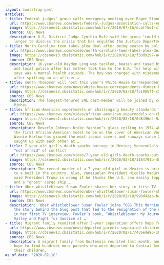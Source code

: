 ```yaml
---
layout: bootstrap-post
articles:
- title: Federal judges' group calls emergency meeting over Roger Stone case
  url: https://www.cbsnews.com/news/federal-judges-association-calls-emergency-meeting-over-doj-handling-of-roger-stone-case/
  image: https://cbsnews1.cbsistatic.com/hub/i/r/2019/07/16/dcaff5e1-c73d-40f3-8720-da9c6613e8b8/thumbnail/1200x630g2/266a7d2f10d4e62a8f3ac6928c48122f/ap-19197628364267.jpg
  source: CBS News
  description: U.S. District Judge Cynthia Rufe said the group "could not wait" any
    longer to discuss the crisis that has engulfed the Justice Department.
- title: North Carolina teen takes plea deal after being beaten by police
  url: https://www.cbsnews.com/video/north-carolina-teen-takes-plea-deal-after-being-beaten-by-police/
  image: https://cbsnews3.cbsistatic.com/hub/i/r/2020/02/18/f30d9297-aeee-4ca7-9be3-f35f9d759d80/thumbnail/1200x630/3180adc03ec020315ec3b71a5aee708c/cbsn-fusion-nc-teenager-takes-plea-deal-after-being-beaten-by-police-after-alleged-mental-health-episode-thumbnail.jpg
  source: CBS News
  description: 16-year-old Hayden Long was tackled, beaten and tased by hospital guards
    and local police after his mother took him to the E.R. for help with what she
    says was a mental health episode. The boy was charged with misdemeanor assault
    after spitting on an officer,…
- title: Kenan Thompson will host this year's White House Correspondents' dinner
  url: https://www.cbsnews.com/news/white-house-correspondents-dinner-kenan-thompson-comedy/
  image: https://cbsnews3.cbsistatic.com/hub/i/r/2020/02/18/f51985ff-c542-4316-ba9c-6b120c294bd8/thumbnail/1200x630g2/126ab011df3134b51b9ebb533d068928/gettyimages-1157562003.jpg
  source: CBS News
  description: The longest-tenured SNL cast-member will be joined by comedian Hasan
    Minhaj.
- title: African-American supermodels on challenging beauty standards through time
  url: https://www.cbsnews.com/video/african-american-supermodels-on-challenging-beauty-standards-through-time/
  image: https://cbsnews1.cbsistatic.com/hub/i/r/2020/02/18/0d8496e4-9abc-43e1-ac8c-ac04ecf3f3fd/thumbnail/1200x630/24c165a2393b700354a1389e03f385fe/0218-ctm-trailblazer-sot-2029376-640x360.jpg
  source: CBS News
  description: Beverly Johnson broke fashion’s glass ceiling in 1974 when she became
    the first African-American model to be on the cover of American Vogue magazine.
    Winnie Harlow has graced the most iconic covers and runways since 2014. The two
    caught up with each other at …
- title: 7-year-old girl's death sparks outrage in Mexico; Venezuela's Nicolás Maduro
    "not afraid" of conflict
  url: https://www.cbsnews.com/video/7-year-old-girls-death-sparks-outrage-in-mexico-venezuelas-nicolas-maduro-not-afraid-of-conflict/
  image: https://cbsnews2.cbsistatic.com/hub/i/r/2020/02/18/1184791b-481c-45bf-8829-90b88790270c/thumbnail/1200x630/ab92dd05116a71b831918671f12a0973/0218-cbsn-worldview-younggirlsdeathoutrage-2029365-640x360.jpg
  source: CBS News
  description: The recent murder of a 7-year-old girl in Mexico is bringing tensions
    to a boil in the country. Also, Venezuelan President Nicolás Maduro defiantly
    said President Trump is wrong if he thinks the U.S. can easily topple his government,
    and a "ghost" cargo ship …
- title: Uber whistleblower Susan Fowler shares her story in first TV interview
  url: https://www.cbsnews.com/video/uber-whistleblower-susan-fowler-shares-her-story-in-first-tv-interview/
  image: https://cbsnews3.cbsistatic.com/hub/i/r/2020/02/18/998d42eb-b426-4c7e-9236-32628b6ae3f5/thumbnail/1200x630/66caeb4a1ddea22ccdad8a2797c12d74/0218-ctm-fowleruber-sot-2029363-640x360.jpg
  source: CBS News
  description: 'Uber whistleblower Susan Fowler joins “CBS This Morning” to reveal
    the story behind the blog post that led to the resignation of the company’s CEO
    in her first TV interview. Fowler’s book, “Whistleblower: My Journey to Silicon
    Valley and Fight for Justice at …'
- title: Migrant family reunited after 3-year separation offers hope for others
  url: https://www.cbsnews.com/news/deported-parents-separated-children-return-us-advocates/
  image: https://cbsnews3.cbsistatic.com/hub/i/r/2020/02/17/436ede86-1883-4409-a951-3f9e722bef63/thumbnail/1200x630g2/d47885ada9fd56e8864b3788da444e6f/ap-20023314095264.jpg
  source: CBS News
  description: A migrant family from Guatemala reunited last month, and advocates
    hope to find hundreds more parents who were deported to Central America without
    their children.
as_of_date: '2020-02-18'
---
```


